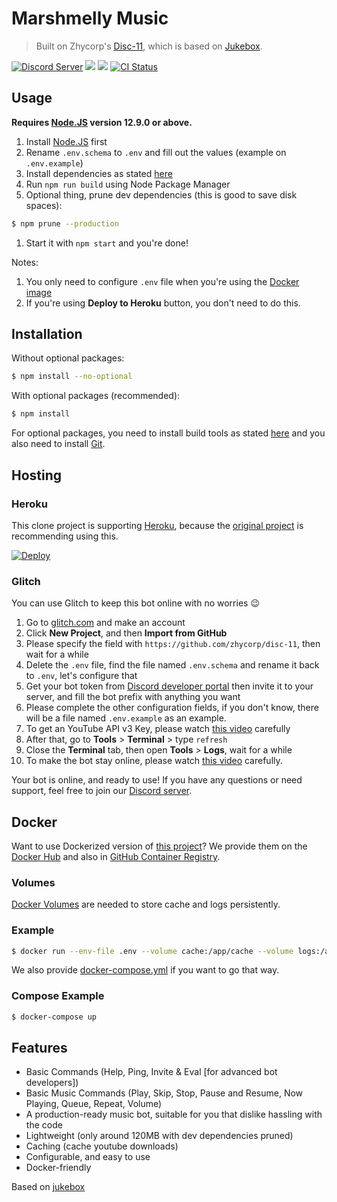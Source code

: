 # Marshmelly Music
> Built on Zhycorp's [Disc-11](https://github.com/zhycorp/disc-11), which is based on [Jukebox](https://github.com/Hazmi35/jukebox).

<a href="https://zhycorp.net/discord"><img src="https://img.shields.io/discord/332877090003091456?color=7289DA&logo=discord&logoColor=white" alt="Discord Server" /></a>
<a href="https://discord.com/oauth2/authorize?client_id=690736793682968576&permissions=53857345&scope=bot"><img src="https://img.shields.io/static/v1?label=Invite%20Me&message=Disc%2011%230606&plastic&color=7289DA&logo=discord"></a>
<img src="https://badgen.net/badge/icon/typescript?icon=typescript&label">
<a href="https://github.com/zhycorp/disc-11/actions?query=workflow%3A%22Lint+code+%26+compile+test%22"><img src="https://github.com/zhycorp/disc-11/workflows/Lint%20code%20&%20compile%20test/badge.svg" alt="CI Status" /></a>

## Usage

**Requires [Node.JS](https://nodejs.org) version 12.9.0 or above.**

1. Install [Node.JS](https://nodejs.org) first
2. Rename `.env.schema` to `.env` and fill out the values (example on `.env.example`)
3. Install dependencies as stated [here](https://github.com/zhycorp/disc-11#installation)
4. Run `npm run build` using Node Package Manager
5. Optional thing, prune dev dependencies (this is good to save disk spaces):
```sh
$ npm prune --production
```
1. Start it with `npm start` and you're done!

Notes: 
1. You only need to configure `.env` file when you're using the [Docker image](https://github.com/zhycorp/disc-11#Docker)
2. If you're using **Deploy to Heroku** button, you don't need to do this.

## Installation

Without optional packages:
```sh
$ npm install --no-optional
```

With optional packages (recommended):
```sh
$ npm install
```
For optional packages, you need to install build tools as stated [here](https://github.com/nodejs/node-gyp#installation) and you also need to install [Git](https://git-scm.com/).

## Hosting

### Heroku
This clone project is supporting [Heroku](https://heroku.com), because the [original project](https://github.com/Hazmi35/jukebox) is recommending using this.

<a href="https://heroku.com/deploy"><img src="https://www.herokucdn.com/deploy/button.svg" alt="Deploy"></a>

### Glitch
You can use Glitch to keep this bot online with no worries 😉

1. Go to [glitch.com](https://glitch.com) and make an account
2. Click **New Project**, and then **Import from GitHub**
3. Please specify the field with `https://github.com/zhycorp/disc-11`, then wait for a while
4. Delete the `.env` file, find the file named `.env.schema` and rename it back to `.env`, let's configure that
5. Get your bot token from [Discord developer portal](https://discord.com/developers/applications) then invite it to your server, and fill the bot prefix with anything you want
6. Please complete the other configuration fields, if you don't know, there will be a file named `.env.example` as an example.
7. To get an YouTube API v3 Key, please watch [this video](https://youtu.be/K2nqthN1xKQ?t=203) carefully
8. After that, go to **Tools** > **Terminal** > type `refresh`
9. Close the **Terminal** tab, then open **Tools** > **Logs**, wait for a while
10. To make the bot stay online, please watch [this video](https://youtu.be/K2nqthN1xKQ?t=551) carefully.

Your bot is online, and ready to use!
If you have any questions or need support, feel free to join our [Discord server](https://zhycorp.net/discord).

## Docker
Want to use Dockerized version of [this project](https://github.com/Hazmi35/jukebox)? We provide them on the [Docker Hub](https://hub.docker.com/r/hazmi35/jukebox) and also in [GitHub Container Registry](https://github.com/users/Hazmi35/packages/container/package/jukebox).

### Volumes
[Docker Volumes](https://docs.docker.com/storage/volumes/) are needed to store cache and logs persistently.

### Example
```sh
$ docker run --env-file .env --volume cache:/app/cache --volume logs:/app/logs --restart unless-stopped hazmi35/jukebox
```
We also provide [docker-compose.yml](docker-compose.yml) if you want to go that way.

### Compose Example
```sh
$ docker-compose up
```

## Features
- Basic Commands (Help, Ping, Invite & Eval [for advanced bot developers])
- Basic Music Commands (Play, Skip, Stop, Pause and Resume, Now Playing, Queue, Repeat, Volume)
- A production-ready music bot, suitable for you that dislike hassling with the code
- Lightweight (only around 120MB with dev dependencies pruned)
- Caching (cache youtube downloads)
- Configurable, and easy to use
- Docker-friendly

Based on [jukebox](https://github.com/Hazmi35/jukebox)
